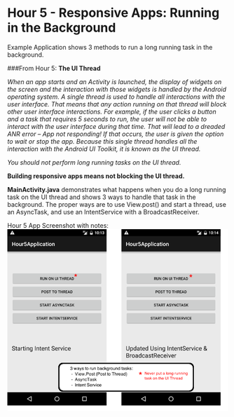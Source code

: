 
# Hour 5 - Responsive Apps: Running in the Background

Example Application shows 3 methods to run a long running task in the background.

###From Hour 5:
**The UI Thread**

*When an app starts and an Activity is launched, the display of widgets on the screen and the interaction with those widgets is handled by the Android operating system. A single thread is used to handle all interactions with the user interface. That means that any action running on that thread will block other user interface interactions. For example, if the user clicks a button and a task that requires 5 seconds to run, the user will not be able to interact with the user interface during that time.  That will lead to a dreaded ANR error – App not responding! If that occurs, the user is given the option to wait or stop the app.  Because this single thread handles all the interaction with the Android UI Toolkit, it is known as the UI thread.*

*You should not perform long running tasks on the UI thread.*

**Building responsive apps means not blocking the UI thread.**

**MainActivity.java** demonstrates what happens when you do a long running task on the UI thread and shows 3 ways to handle that task in the background.
The proper ways are to use View.post() and start a thread, use an AsyncTask, and use an IntentService with a BroadcastReceiver.

Hour 5 App Screenshot with notes:
![Hour 5 App Screenshot with notes](hour5_notes.png)

